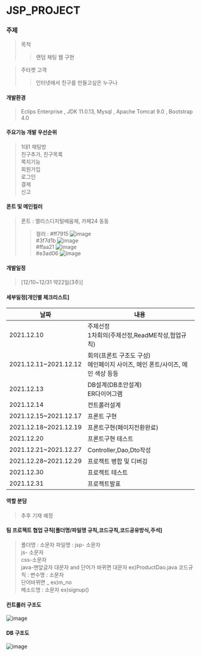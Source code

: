 # JSP_PROJECT
### 주제

> 목적
>> 랜덤 채팅 웹 구현

> 주타켓 고객
>> 인터넷에서 친구를 만들고싶은 누구나

#### 개발환경
> Eclips Enterprise , JDK 11.0.13, Mysql , Apache Tomcat 9.0 , Bootstrap 4.0

#### 주요기능 개발 우선순위
> 1대1 채팅방<br>
> 친구추가, 친구목록<br>
> 쪽지기능<br>
> 회원가입<br>
> 로그인<br>
> 결제<br>
> 신고<br>


#### 폰트 및 메인컬러
> 폰트 : 엘리스디지털배움체, 카페24 동동 
>> 컬러 : #ff7915 ![image](https://user-images.githubusercontent.com/91596526/145911414-b210ee1b-a58c-4613-8b97-b6aa476c2497.png)<br>
    #3f7d1b ![image](https://user-images.githubusercontent.com/91596526/145911372-251b22ec-bfa5-458d-84f8-ea30806d2876.png)<br>
    #ffaa21 ![image](https://user-images.githubusercontent.com/91596526/145911314-7485d8b8-f435-4690-97a7-9d75e4d8f784.png)<br>
    #e3ad06 ![image](https://user-images.githubusercontent.com/91596526/145911223-8a0cf0d9-d2af-4f09-9412-db09286fbbdc.png)



#### 개발일정
> [12/10~12/31 약22일(3주)]

#### 세부일정[개인별 체크리스트]
|날짜|내용|
|---|---|
|2021.12.10|주제선정<br>1차회의(주제선정,ReadME작성,협업규칙)|
|2021.12.11~2021.12.12|회의(프론트 구조도 구성)<br> 메인페이지 사이즈, 메인 폰트/사이즈, 메인 색상 등등 |
|2021.12.13|DB설계(DB초안설계)<br> ER다이어그램|
|2021.12.14|컨트롤러설계|
|2021.12.15~2021.12.17|프론트 구현|
|2021.12.18~2021.12.19|프론트구현(페이지전환완료)|
|2021.12.20|프론트구현 테스트|
|2021.12.21~2021.12.27|Controller,Dao,Dto작성|
|2021.12.28~2021.12.29|프로젝트 병합 및 디버깅|
|2021.12.30|프로젝트 테스트|
|2021.12.31|프로젝트발표|

#### 역할 분담
> 추후 기재 예정

#### 팀 프로젝트 협업 규칙[폴더명/파일명 규칙,코드규칙,코드공유방식,주석]
> 폴더명 : 소문자
> 파일명 : jsp- 소문자<br> js- 소문자 <br> css-소문자 <br> java-맨앞글자 대문자 and 단어가 바뀌면 대문자 ex)ProductDao.java
> 코드규칙 : 변수명 : 소문자 <br> 단어바뀌면 _ ex)m_no <br> 메소드명 : 소문자 ex)signup() <br> 

#### 컨트롤러 구조도 
![image](https://user-images.githubusercontent.com/91596526/145777219-3022d0aa-7f87-493f-a9fe-5ffde01d0a47.png)

#### DB 구조도
![image](https://user-images.githubusercontent.com/91596526/145779999-38c0a3cd-74a5-4a0b-9709-2f8781834182.png)

